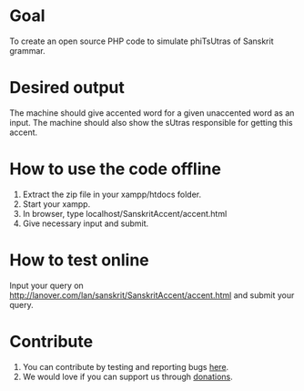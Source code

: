 # Goal

To create an open source PHP code to simulate phiTsUtras of Sanskrit grammar.

# Desired output

The machine should give accented word for a given unaccented word as an input.
The machine should also show the sUtras responsible for getting this accent.

# How to use the code offline

1. Extract the zip file in your xampp/htdocs folder.
2. Start your xampp.
3. In browser, type localhost/SanskritAccent/accent.html
4. Give necessary input and submit.

# How to test online

Input your query on http://lanover.com/lan/sanskrit/SanskritAccent/accent.html and submit your query.

# Contribute

1. You can contribute by testing and reporting bugs [here](https://github.com/drdhaval2785/SanskritAccent/issues).
2. We would love if you can support us through [donations](https://www.indiegogo.com/projects/sanskrit-accents#/story). 
